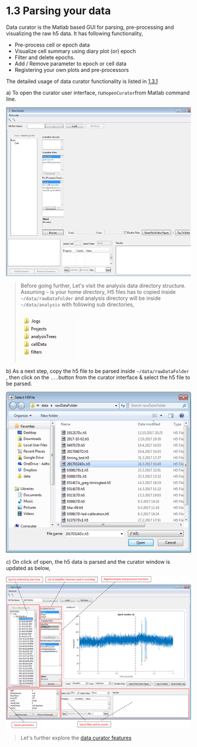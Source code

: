 # 1.3 Parsing your data

Data curator is the Matlab based GUI for parsing, pre-processing and visualizing the raw h5 data. It has following functionality,

* Pre-process cell or epoch data
* Visualize cell summary using diary plot \(or\) epoch
* Filter and delete epochs.
* Add / Remove parameter to epoch or cell data
* Registering your own plots and pre-processors

The detailed usage of data curator functionality is listed in [1.3.1](/parsing-your-data/data-curator-features.md)

a\) To open the curator user interface, run`openCurator`from Matlab command line. 

![](/assets/curator_view.png)

> Before going further, Let's visit the analysis data directory structure.  Assuming `~` is your home directory, H5 files has to copied inside `~/data/rawDataFolder` and analysis directory will be inside `~/data/analysis` with following sub directories,
>
> ![](/assets/project_heirarchy.png)

b\) As a next step, copy the h5 file to be parsed inside `~/data/rawDataFolder` , then click on the `...`button from the curator interface & select the h5 file to be parsed.

![](/assets/select_h5.png)

c\) On click of open, the h5 data is parsed and the curator window is updated as below,

![](/assets/curator_with_data.png)

> Let's further explore the [data curator features](/parsing-your-data/data-curator-features.md)



